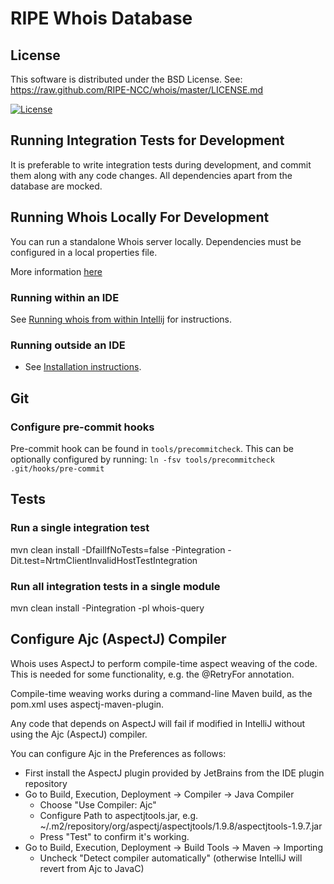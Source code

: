 # RIPE Whois Database

License
-------
This software is distributed under the BSD License.
See: https://raw.github.com/RIPE-NCC/whois/master/LICENSE.md

[![License](https://img.shields.io/badge/License-BSD%203--Clause-blue.svg)](https://opensource.org/licenses/BSD-3-Clause)

Running Integration Tests for Development
-----------------------------------------

It is preferable to write integration tests during development, and commit them along with any code changes. All dependencies apart from the database are mocked.

Running Whois Locally For Development
-------------------------------------

You can run a standalone Whois server locally. Dependencies must be configured in a local properties file.

More information [here](https://apps.db.ripe.net/docs/)

### Running within an IDE

See [Running whois from within Intellij](https://apps.db.ripe.net/docs/Installation-and-Development/Building-whois/#running-whois-from-within-intellij) for instructions.

### Running outside an IDE
- See [Installation instructions](https://apps.db.ripe.net/docs/Installation-and-Development/Installation-instructions).

Git
---

### Configure pre-commit hooks

Pre-commit hook can be found in `tools/precommitcheck`. This can be optionally configured by running: `ln -fsv tools/precommitcheck .git/hooks/pre-commit`

Tests
-----

### Run a single integration test

mvn clean install -DfailIfNoTests=false -Pintegration -Dit.test=NrtmClientInvalidHostTestIntegration

### Run all integration tests in a single module

mvn clean install -Pintegration -pl whois-query


## Configure Ajc (AspectJ) Compiler

Whois uses AspectJ to perform compile-time aspect weaving of the code. This is needed for some functionality, e.g. the @RetryFor annotation.

Compile-time weaving works during a command-line Maven build, as the pom.xml uses aspectj-maven-plugin.

Any code that depends on AspectJ will fail if modified in IntelliJ without using the Ajc (AspectJ) compiler.

You can configure Ajc in the Preferences as follows:

* First install the AspectJ plugin provided by JetBrains from the IDE plugin repository
* Go to Build, Execution, Deployment -> Compiler -> Java Compiler
  * Choose "Use Compiler: Ajc"
  * Configure Path to aspectjtools.jar, e.g. ~/.m2/repository/org/aspectj/aspectjtools/1.9.8/aspectjtools-1.9.7.jar
  * Press "Test" to confirm it's working.
* Go to Build, Execution, Deployment -> Build Tools -> Maven -> Importing
  * Uncheck "Detect compiler automatically" (otherwise IntelliJ will revert from Ajc to JavaC)
